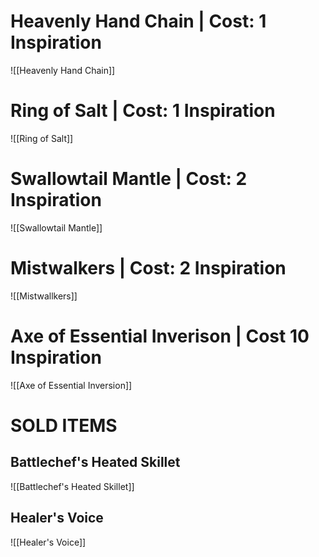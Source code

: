# Heavenly Hand Chain | Cost: 1 Inspiration

![[Heavenly Hand Chain]]
# Ring of Salt | Cost: 1 Inspiration

![[Ring of Salt]]

# Swallowtail Mantle | Cost: 2 Inspiration

![[Swallowtail Mantle]]
# Mistwalkers | Cost: 2 Inspiration

![[Mistwallkers]]

# Axe of Essential Inverison | Cost 10 Inspiration

![[Axe of Essential Inversion]]
# SOLD ITEMS

## Battlechef's Heated Skillet

![[Battlechef's Heated Skillet]]

## Healer's Voice
![[Healer's Voice]]